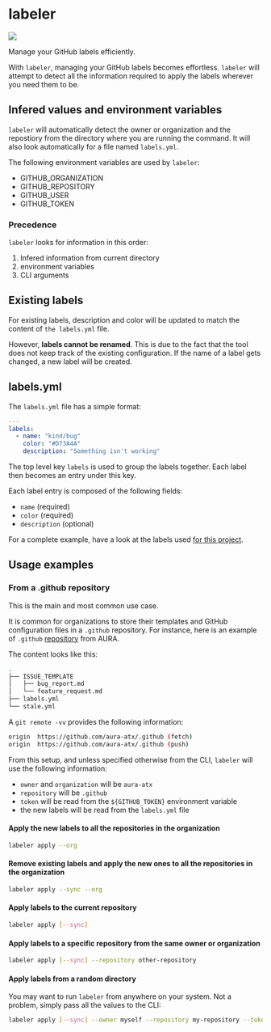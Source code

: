 # labeler

![](https://github.com/rgreinho/labeler/workflows/ci/badge.svg)


Manage your GitHub labels efficiently.

With `labeler`, managing your GitHub labels becomes effortless. `labeler` will attempt to detect all the information required to apply the labels wherever you need them to be.

## Infered values and environment variables

`labeler` will automatically detect the owner or organization and the repostiory from the directory where you are running the command. It will also look automatically for a file named `labels.yml`.

The following environment variables are used by `labeler`:

* GITHUB_ORGANIZATION
* GITHUB_REPOSITORY
* GITHUB_USER
* GITHUB_TOKEN

### Precedence

`labeler` looks for information in this order:

1. Infered information from current directory
2. environment variables
3. CLI arguments

## Existing labels

For existing labels, description and color will be updated to match the content of `the labels.yml` file.

However, **labels cannot be renamed**. This is due to the fact that the tool does not keep track of the existing configuration. If the name of a label gets changed, a new label will be created.

## labels.yml

The `labels.yml` file has a simple format:

```yml
---
labels:
  - name: "kind/bug"
    color: "#D73A4A"
    description: "Something isn't working"
```

The top level key `labels` is used to group the labels together. Each label then becomes an entry under this key.

Each label entry is composed of the following fields:

* `name` (required)
* `color` (required)
* `description` (optional)

For a complete example, have a look at the labels used
[for this project](https://github.com/rgreinho/labeler/blob/master/.github/labels.yml).

## Usage examples

### From a .github repository

This is the main and most common use case.

It is common for organizations to store their templates and GitHub configuration files in a `.github` repository. For instance,
here is an example of `.github` [repository](https://github.com/aura-atx/.github) from AURA.

The content looks like this:

```bash
.
├── ISSUE_TEMPLATE
│   ├── bug_report.md
│   └── feature_request.md
├── labels.yml
└── stale.yml
```

A  `git remote -vv` provides the following information:

```bash
origin	https://github.com/aura-atx/.github (fetch)
origin	https://github.com/aura-atx/.github (push)
```

From this setup, and unless specified otherwise from the CLI, `labeler` will use the following information:

* `owner` and `organization` will be `aura-atx`
* `repository` will be `.github`
* `token`  will be read from the `${GITHUB_TOKEN}` environment variable
* the new labels will be read from the `labels.yml` file

#### Apply the new labels to all the repositories in the organization

```bash
labeler apply --org
```

#### Remove existing labels and apply the new ones to all the repositories in the organization

```bash
labeler apply --sync --org
```

#### Apply labels to the current repository

```bash
labeler apply [--sync]
```

#### Apply labels to a specific repository from the same owner or organization

```bash
labeler apply [--sync] --repository other-repository
```

#### Apply labels from a random directory

You may want to run `labeler` from anywhere on your system. Not a problem, simply pass all the values to the CLI:

```bash
labeler apply [--sync] --owner myself --repository my-repository --token ${OTHER_GITHUB_TOKEN} /tmp/my-label-file.yml
```

